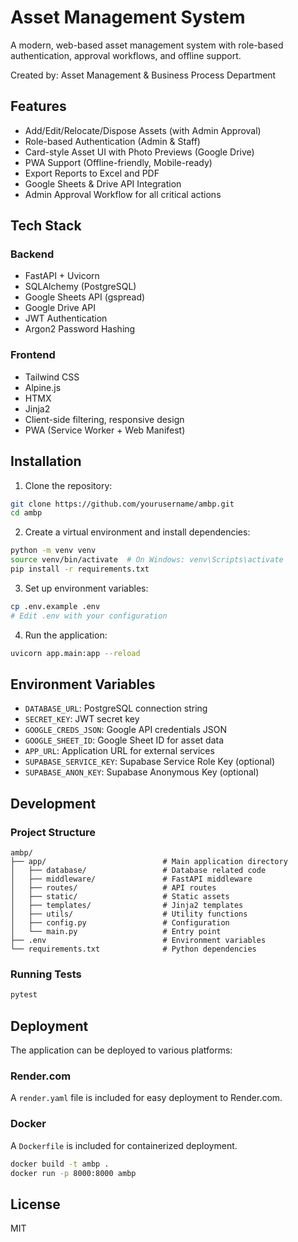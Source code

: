 # Asset Management System

A modern, web-based asset management system with role-based authentication, approval workflows, and offline support.

Created by: Asset Management & Business Process Department

## Features

- Add/Edit/Relocate/Dispose Assets (with Admin Approval)
- Role-based Authentication (Admin & Staff)
- Card-style Asset UI with Photo Previews (Google Drive)
- PWA Support (Offline-friendly, Mobile-ready)
- Export Reports to Excel and PDF
- Google Sheets & Drive API Integration
- Admin Approval Workflow for all critical actions

## Tech Stack

### Backend
- FastAPI + Uvicorn
- SQLAlchemy (PostgreSQL)
- Google Sheets API (gspread)
- Google Drive API
- JWT Authentication
- Argon2 Password Hashing

### Frontend
- Tailwind CSS
- Alpine.js
- HTMX
- Jinja2
- Client-side filtering, responsive design
- PWA (Service Worker + Web Manifest)

## Installation

1. Clone the repository:
```bash
git clone https://github.com/yourusername/ambp.git
cd ambp
```

2. Create a virtual environment and install dependencies:
```bash
python -m venv venv
source venv/bin/activate  # On Windows: venv\Scripts\activate
pip install -r requirements.txt
```

3. Set up environment variables:
```bash
cp .env.example .env
# Edit .env with your configuration
```

4. Run the application:
```bash
uvicorn app.main:app --reload
```

## Environment Variables

- `DATABASE_URL`: PostgreSQL connection string
- `SECRET_KEY`: JWT secret key
- `GOOGLE_CREDS_JSON`: Google API credentials JSON
- `GOOGLE_SHEET_ID`: Google Sheet ID for asset data
- `APP_URL`: Application URL for external services
- `SUPABASE_SERVICE_KEY`: Supabase Service Role Key (optional)
- `SUPABASE_ANON_KEY`: Supabase Anonymous Key (optional)

## Development

### Project Structure

```
ambp/
├── app/                          # Main application directory
│   ├── database/                 # Database related code
│   ├── middleware/               # FastAPI middleware
│   ├── routes/                   # API routes
│   ├── static/                   # Static assets
│   ├── templates/                # Jinja2 templates
│   ├── utils/                    # Utility functions
│   ├── config.py                 # Configuration
│   └── main.py                   # Entry point
├── .env                          # Environment variables
└── requirements.txt              # Python dependencies
```

### Running Tests

```bash
pytest
```

## Deployment

The application can be deployed to various platforms:

### Render.com

A `render.yaml` file is included for easy deployment to Render.com.

### Docker

A `Dockerfile` is included for containerized deployment.

```bash
docker build -t ambp .
docker run -p 8000:8000 ambp
```

## License

MIT